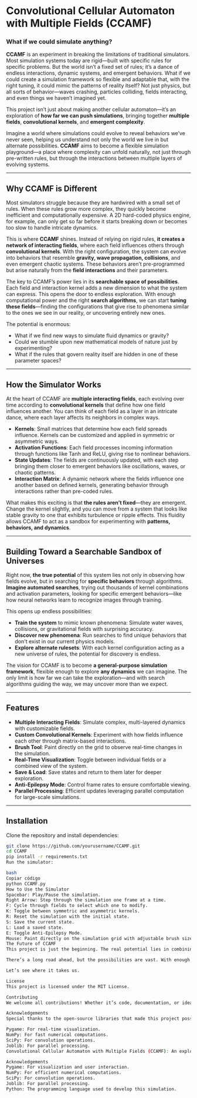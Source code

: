 # Convolutional Cellular Automaton with Multiple Fields (CCAMF)

### **What if we could simulate anything?**

**CCAMF** is an experiment in breaking the limitations of traditional simulators. Most simulation systems today are rigid—built with specific rules for specific problems. But the world isn’t a fixed set of rules; it’s a dance of endless interactions, dynamic systems, and emergent behaviors. What if we could create a simulation framework so flexible and adaptable that, with the right tuning, it could mimic the patterns of reality itself? Not just physics, but all sorts of behavior—waves crashing, particles colliding, fields interacting, and even things we haven’t imagined yet.

This project isn’t just about making another cellular automaton—it’s an exploration of **how far we can push simulations**, bringing together **multiple fields**, **convolutional kernels**, and **emergent complexity**. 

Imagine a world where simulations could evolve to reveal behaviors we’ve never seen, helping us understand not only the world we live in but alternate possibilities. **CCAMF** aims to become a flexible simulation playground—a place where complexity can unfold naturally, not just through pre-written rules, but through the interactions between multiple layers of evolving systems.




---

## **Why CCAMF is Different**

Most simulators struggle because they are hardwired with a small set of rules. When these rules grow more complex, they quickly become inefficient and computationally expensive. A 2D hard-coded physics engine, for example, can only get so far before it starts breaking down or becomes too slow to handle intricate dynamics.

This is where **CCAMF** shines. Instead of relying on rigid rules, **it creates a network of interacting fields**, where each field influences others through **convolutional kernels**. With the right configuration, the system can evolve into behaviors that resemble **gravity, wave propagation, collisions**, and even emergent chaotic systems. These behaviors aren’t pre-programmed but arise naturally from the **field interactions** and their parameters.

The key to CCAMF’s power lies in its **searchable space of possibilities**. Each field and interaction kernel adds a new dimension to what the system can express. This opens the door to endless exploration. With enough computational power and the right **search algorithms**, we can start **tuning these fields**—finding the configurations that give rise to phenomena similar to the ones we see in our reality, or uncovering entirely new ones. 

The potential is enormous: 
- What if we find new ways to simulate fluid dynamics or gravity?
- Could we stumble upon new mathematical models of nature just by experimenting?
- What if the rules that govern reality itself are hidden in one of these parameter spaces?

---

## **How the Simulator Works**

At the heart of CCAMF are **multiple interacting fields**, each evolving over time according to **convolutional kernels** that define how one field influences another. You can think of each field as a layer in an intricate dance, where each layer affects its neighbors in complex ways. 

- **Kernels**: Small matrices that determine how each field spreads influence. Kernels can be customized and applied in symmetric or asymmetric ways.
- **Activation Functions**: Each field processes incoming information through functions like Tanh and ReLU, giving rise to nonlinear behaviors. 
- **State Updates**: The fields are continuously updated, with each step bringing them closer to emergent behaviors like oscillations, waves, or chaotic patterns.
- **Interaction Matrix**: A dynamic network where the fields influence one another based on defined kernels, generating behavior through interactions rather than pre-coded rules.

What makes this exciting is that **the rules aren’t fixed**—they are emergent. Change the kernel slightly, and you can move from a system that looks like stable gravity to one that exhibits turbulence or ripple effects. This fluidity allows CCAMF to act as a sandbox for experimenting with **patterns, behaviors, and dynamics**.

---

## **Building Toward a Searchable Sandbox of Universes**

Right now, **the true potential** of this system lies not only in observing how fields evolve, but in searching for **specific behaviors** through algorithms. **Imagine automated searches**, trying out thousands of kernel combinations and activation parameters, looking for specific emergent behaviors—like how neural networks learn to recognize images through training.

This opens up endless possibilities:
- **Train the system** to mimic known phenomena: Simulate water waves, collisions, or gravitational fields with surprising accuracy.
- **Discover new phenomena**: Run searches to find unique behaviors that don't exist in our current physics models.
- **Explore alternate rulesets**: With each kernel configuration acting as a new universe of rules, the potential for discovery is endless.

The vision for CCAMF is to become **a general-purpose simulation framework**, flexible enough to explore **any dynamics** we can imagine. The only limit is how far we can take the exploration—and with search algorithms guiding the way, we may uncover more than we expect.

---

## **Features**

- **Multiple Interacting Fields**: Simulate complex, multi-layered dynamics with customizable fields.
- **Custom Convolutional Kernels**: Experiment with how fields influence each other through matrix-based interactions.
- **Brush Tool**: Paint directly on the grid to observe real-time changes in the simulation.
- **Real-Time Visualization**: Toggle between individual fields or a combined view of the system.
- **Save & Load**: Save states and return to them later for deeper exploration.
- **Anti-Epilepsy Mode**: Control frame rates to ensure comfortable viewing.
- **Parallel Processing**: Efficient updates leveraging parallel computation for large-scale simulations.

---

## **Installation**

Clone the repository and install dependencies:

```bash
git clone https://github.com/yourusername/CCAMF.git
cd CCAMF
pip install -r requirements.txt
Run the simulator:

bash
Copiar código
python CCAMF.py
How to Use the Simulator
Spacebar: Play/Pause the simulation.
Right Arrow: Step through the simulation one frame at a time.
F: Cycle through fields to select which one to modify.
K: Toggle between symmetric and asymmetric kernels.
R: Reset the simulation with the initial state.
S: Save the current state.
L: Load a saved state.
E: Toggle Anti-Epilepsy Mode.
Mouse: Paint directly on the simulation grid with adjustable brush size and value.
The Future of CCAMF
This project is just the beginning. The real potential lies in combining this framework with automated search algorithms, looking for kernel configurations that give rise to complex, interesting, and useful behaviors. Imagine the ability to discover new physics, or create simulations that evolve toward unexpected but fascinating results—worlds of rules we’ve never even thought to imagine.

There’s a long road ahead, but the possibilities are vast. With enough iteration and exploration, we might uncover something truly profound. Whether you’re a researcher, a curious programmer, or someone fascinated by emergent complexity—CCAMF is your playground.

Let’s see where it takes us.

License
This project is licensed under the MIT License.

Contributing
We welcome all contributions! Whether it’s code, documentation, or ideas—every bit helps move the project forward. Fork the repository, create a branch, and submit a pull request with your improvements.

Acknowledgements
Special thanks to the open-source libraries that made this project possible:

Pygame: For real-time visualization.
NumPy: For fast numerical computations.
SciPy: For convolution operations.
Joblib: For parallel processing.
Convolutional Cellular Automaton with Multiple Fields (CCAMF): An exploration of emergent complexity, a sandbox for curious minds, and a step toward building simulations capable of representing behaviors from waves and gravity to new, unimagined systems. Let’s explore together.

Acknowledgements
Pygame: For visualization and user interaction.
NumPy: For efficient numerical computations.
SciPy: For convolution operations.
Joblib: For parallel processing.
Python: The programming language used to develop this simulation.
